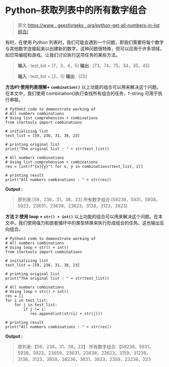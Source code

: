 # Python–获取列表中的所有数字组合

> 原文:[https://www . geesforgeks . org/python-get-all-numbers-in-list 组合/](https://www.geeksforgeeks.org/python-get-all-numbers-combinations-in-list/)

有时，在使用 Python 列表时，我们可能会遇到一个问题，即我们需要将每个数字与其他数字连接起来以创建新的数字。这种问题很特殊，但可以应用于许多领域，如日常编程和游戏。让我们讨论执行这项任务的某些方法。

> **输入** : test_list = [7，3，4，5]
> **输出** : [73，74，75，34，35，45]
> 
> **输入** : test_list = [2，5]
> **输出** : [25]

**方法#1:使用列表理解+ `combination()`**
以上功能的组合可以用来解决这个问题。在本文中，我们使用 combination()执行查找所有组合的任务，f-string 可用于执行串联。

```
# Python3 code to demonstrate working of 
# All numbers combinations
# Using list comprehension + combinations
from itertools import combinations

# initializing list
test_list = [59, 236, 31, 38, 23]

# printing original list 
print("The original list : " + str(test_list))

# All numbers combinations
# Using list comprehension + combinations
res = [int(f"{x}{y}") for x, y in combinations(test_list, 2)]

# printing result 
print("All numbers combinations : " + str(res))
```

**Output :**

> 原列表:[59，236，31，38，23]
> 所有数字组合:[59236，5931，5938，5923，23631，23638，23623，3138，3123，3823]

**方法 2:使用 loop + `str() + int()`**
以上功能的组合可以用来解决这个问题。在本文中，我们使用强力和嵌套循环中的类型转换来执行形成组合的任务。这也输出反向组合。

```
# Python3 code to demonstrate working of 
# All numbers combinations
# Using loop + str() + int()
from itertools import combinations

# initializing list
test_list = [59, 236, 31, 38, 23]

# printing original list 
print("The original list : " + str(test_list))

# All numbers combinations
# Using loop + str() + int()
res = []
for i in test_list:
    for j in test_list:
        if j != i:
           res.append(int(str(i) + str(j)))

# printing result 
print("All numbers combinations : " + str(res))
```

**Output :**

> 原列表:【59，236，31，38，23】
> 所有数字组合:【59236，5931，5938，5923，23659，23631，23638，23623，3159，31236，3138，3123，3859，38236，3831，3823，2359，23236，223